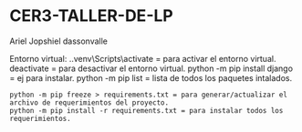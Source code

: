 # CER3-TALLER-DE-LP

Ariel
Jopshiel dassonvalle

Entorno virtual:
    .\.venv\Scripts\activate = para activar el entorno virtual.
    deactivate = para desactivar el entorno virtual.
    python -m pip install django = ej para instalar.
    python -m pip list = lista de todos los paquetes intalados.

    python -m pip freeze > requirements.txt = para generar/actualizar el archivo de requerimientos del proyecto.
    python -m pip install -r requirements.txt = para instalar todos los requerimientos.

       